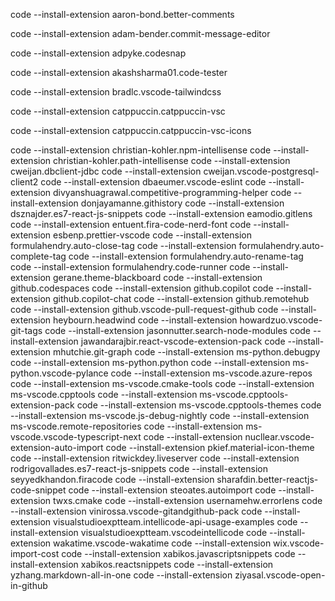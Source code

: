 code --install-extension aaron-bond.better-comments

code --install-extension adam-bender.commit-message-editor

code --install-extension adpyke.codesnap

code --install-extension akashsharma01.code-tester

code --install-extension bradlc.vscode-tailwindcss

code --install-extension catppuccin.catppuccin-vsc

code --install-extension catppuccin.catppuccin-vsc-icons

code --install-extension christian-kohler.npm-intellisense
code --install-extension christian-kohler.path-intellisense
code --install-extension cweijan.dbclient-jdbc
code --install-extension cweijan.vscode-postgresql-client2
code --install-extension dbaeumer.vscode-eslint
code --install-extension divyanshuagrawal.competitive-programming-helper
code --install-extension donjayamanne.githistory
code --install-extension dsznajder.es7-react-js-snippets
code --install-extension eamodio.gitlens
code --install-extension entuent.fira-code-nerd-font
code --install-extension esbenp.prettier-vscode
code --install-extension formulahendry.auto-close-tag
code --install-extension formulahendry.auto-complete-tag
code --install-extension formulahendry.auto-rename-tag
code --install-extension formulahendry.code-runner
code --install-extension gerane.theme-blackboard
code --install-extension github.codespaces
code --install-extension github.copilot
code --install-extension github.copilot-chat
code --install-extension github.remotehub
code --install-extension github.vscode-pull-request-github
code --install-extension heybourn.headwind
code --install-extension howardzuo.vscode-git-tags
code --install-extension jasonnutter.search-node-modules
code --install-extension jawandarajbir.react-vscode-extension-pack
code --install-extension mhutchie.git-graph
code --install-extension ms-python.debugpy
code --install-extension ms-python.python
code --install-extension ms-python.vscode-pylance
code --install-extension ms-vscode.azure-repos
code --install-extension ms-vscode.cmake-tools
code --install-extension ms-vscode.cpptools
code --install-extension ms-vscode.cpptools-extension-pack
code --install-extension ms-vscode.cpptools-themes
code --install-extension ms-vscode.js-debug-nightly
code --install-extension ms-vscode.remote-repositories
code --install-extension ms-vscode.vscode-typescript-next
code --install-extension nucllear.vscode-extension-auto-import
code --install-extension pkief.material-icon-theme
code --install-extension ritwickdey.liveserver
code --install-extension rodrigovallades.es7-react-js-snippets
code --install-extension seyyedkhandon.firacode
code --install-extension sharafdin.better-reactjs-code-snippet
code --install-extension steoates.autoimport
code --install-extension twxs.cmake
code --install-extension usernamehw.errorlens
code --install-extension vinirossa.vscode-gitandgithub-pack
code --install-extension visualstudioexptteam.intellicode-api-usage-examples
code --install-extension visualstudioexptteam.vscodeintellicode
code --install-extension wakatime.vscode-wakatime
code --install-extension wix.vscode-import-cost
code --install-extension xabikos.javascriptsnippets
code --install-extension xabikos.reactsnippets
code --install-extension yzhang.markdown-all-in-one
code --install-extension ziyasal.vscode-open-in-github
